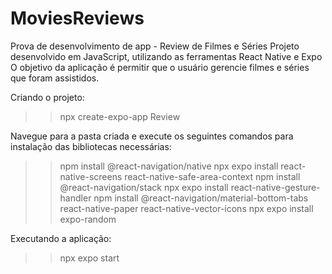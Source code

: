 # MoviesReviews
Prova de desenvolvimento de app - Review de Filmes e Séries
Projeto desenvolvido em JavaScript, utilizando as ferramentas React Native e Expo
O objetivo da aplicação é permitir que o usuário gerencie filmes e séries que foram assistidos.

Criando o projeto:
>> npx create-expo-app Review

Navegue para a pasta criada e execute os seguintes comandos para instalação das bibliotecas necessárias:
>> npm install @react-navigation/native
>> npx expo install react-native-screens react-native-safe-area-context
>> npm install @react-navigation/stack
>> npx expo install react-native-gesture-handler
>> npm install @react-navigation/material-bottom-tabs react-native-paper react-native-vector-icons
>> npx expo install expo-random

Executando a aplicação:
>> npx expo start

